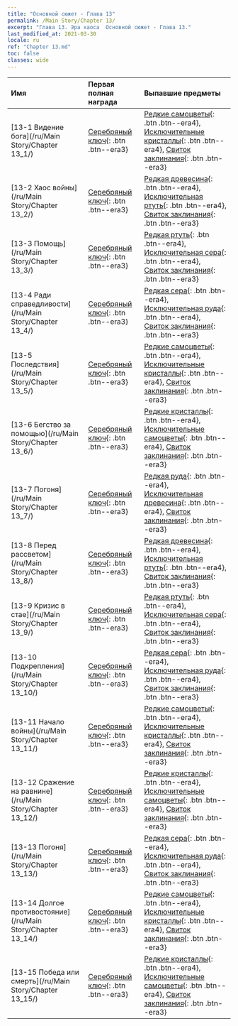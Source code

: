 ```yaml
---
title: "Основной сюжет - Глава 13"
permalink: /Main Story/Chapter 13/
excerpt: "Глава 13. Эра хаоса  Основной сюжет - Глава 13."
last_modified_at: 2021-03-30
locale: ru
ref: "Chapter 13.md"
toc: false
classes: wide
---
```


  | Имя |  Первая полная награда | Выпавшие предметы |
  |:------------|:------------|:------------| 
  | [13-1 Видение бога](/ru/Main Story/Chapter 13_1/) | [Серебряный ключ](/ru/Items/con_693/){: .btn .btn--era3} | [Редкие самоцветы](/ru/Items/mat_44/){: .btn .btn--era4}, [Исключительные кристаллы](/ru/Items/mat_38/){: .btn .btn--era4}, [Свиток заклинания](/ru/Items/con_694/){: .btn .btn--era3} |
  | [13-2 Хаос войны](/ru/Main Story/Chapter 13_2/) | [Серебряный ключ](/ru/Items/con_693/){: .btn .btn--era3} | [Редкая древесина](/ru/Items/mat_41/){: .btn .btn--era4}, [Исключительная ртуть](/ru/Items/mat_35/){: .btn .btn--era4}, [Свиток заклинания](/ru/Items/con_694/){: .btn .btn--era3} |
  | [13-3 Помощь](/ru/Main Story/Chapter 13_3/) | [Серебряный ключ](/ru/Items/con_693/){: .btn .btn--era3} | [Редкая ртуть](/ru/Items/mat_42/){: .btn .btn--era4}, [Исключительная сера](/ru/Items/mat_36/){: .btn .btn--era4}, [Свиток заклинания](/ru/Items/con_694/){: .btn .btn--era3} |
  | [13-4 Ради справедливости](/ru/Main Story/Chapter 13_4/) | [Серебряный ключ](/ru/Items/con_693/){: .btn .btn--era3} | [Редкая сера](/ru/Items/mat_43/){: .btn .btn--era4}, [Исключительная руда](/ru/Items/mat_33/){: .btn .btn--era4}, [Свиток заклинания](/ru/Items/con_694/){: .btn .btn--era3} |
  | [13-5 Последствия](/ru/Main Story/Chapter 13_5/) | [Серебряный ключ](/ru/Items/con_693/){: .btn .btn--era3} | [Редкие самоцветы](/ru/Items/mat_44/){: .btn .btn--era4}, [Исключительные кристаллы](/ru/Items/mat_38/){: .btn .btn--era4}, [Свиток заклинания](/ru/Items/con_694/){: .btn .btn--era3} |
  | [13-6 Бегство за помощью](/ru/Main Story/Chapter 13_6/) | [Серебряный ключ](/ru/Items/con_693/){: .btn .btn--era3} | [Редкие кристаллы](/ru/Items/mat_45/){: .btn .btn--era4}, [Исключительные самоцветы](/ru/Items/mat_37/){: .btn .btn--era4}, [Свиток заклинания](/ru/Items/con_694/){: .btn .btn--era3} |
  | [13-7 Погоня](/ru/Main Story/Chapter 13_7/) | [Серебряный ключ](/ru/Items/con_693/){: .btn .btn--era3} | [Редкая руда](/ru/Items/mat_40/){: .btn .btn--era4}, [Исключительная древесина](/ru/Items/mat_34/){: .btn .btn--era4}, [Свиток заклинания](/ru/Items/con_694/){: .btn .btn--era3} |
  | [13-8 Перед рассветом](/ru/Main Story/Chapter 13_8/) | [Серебряный ключ](/ru/Items/con_693/){: .btn .btn--era3} | [Редкая древесина](/ru/Items/mat_41/){: .btn .btn--era4}, [Исключительная ртуть](/ru/Items/mat_35/){: .btn .btn--era4}, [Свиток заклинания](/ru/Items/con_694/){: .btn .btn--era3} |
  | [13-9 Кризис в стае](/ru/Main Story/Chapter 13_9/) | [Серебряный ключ](/ru/Items/con_693/){: .btn .btn--era3} | [Редкая ртуть](/ru/Items/mat_42/){: .btn .btn--era4}, [Исключительная сера](/ru/Items/mat_36/){: .btn .btn--era4}, [Свиток заклинания](/ru/Items/con_694/){: .btn .btn--era3} |
  | [13-10 Подкрепления](/ru/Main Story/Chapter 13_10/) | [Серебряный ключ](/ru/Items/con_693/){: .btn .btn--era3} | [Редкая сера](/ru/Items/mat_43/){: .btn .btn--era4}, [Исключительная руда](/ru/Items/mat_33/){: .btn .btn--era4}, [Свиток заклинания](/ru/Items/con_694/){: .btn .btn--era3} |
  | [13-11 Начало войны](/ru/Main Story/Chapter 13_11/) | [Серебряный ключ](/ru/Items/con_693/){: .btn .btn--era3} | [Редкие самоцветы](/ru/Items/mat_44/){: .btn .btn--era4}, [Исключительные кристаллы](/ru/Items/mat_38/){: .btn .btn--era4}, [Свиток заклинания](/ru/Items/con_694/){: .btn .btn--era3} |
  | [13-12 Сражение на равнине](/ru/Main Story/Chapter 13_12/) | [Серебряный ключ](/ru/Items/con_693/){: .btn .btn--era3} | [Редкие кристаллы](/ru/Items/mat_45/){: .btn .btn--era4}, [Исключительные самоцветы](/ru/Items/mat_37/){: .btn .btn--era4}, [Свиток заклинания](/ru/Items/con_694/){: .btn .btn--era3} |
  | [13-13 Погоня](/ru/Main Story/Chapter 13_13/) | [Серебряный ключ](/ru/Items/con_693/){: .btn .btn--era3} | [Редкая сера](/ru/Items/mat_43/){: .btn .btn--era4}, [Исключительная руда](/ru/Items/mat_33/){: .btn .btn--era4}, [Свиток заклинания](/ru/Items/con_694/){: .btn .btn--era3} |
  | [13-14 Долгое противостояние](/ru/Main Story/Chapter 13_14/) | [Серебряный ключ](/ru/Items/con_693/){: .btn .btn--era3} | [Редкие самоцветы](/ru/Items/mat_44/){: .btn .btn--era4}, [Исключительные кристаллы](/ru/Items/mat_38/){: .btn .btn--era4}, [Свиток заклинания](/ru/Items/con_694/){: .btn .btn--era3} |
  | [13-15 Победа или смерть](/ru/Main Story/Chapter 13_15/) | [Серебряный ключ](/ru/Items/con_693/){: .btn .btn--era3} | [Редкие кристаллы](/ru/Items/mat_45/){: .btn .btn--era4}, [Исключительные самоцветы](/ru/Items/mat_37/){: .btn .btn--era4}, [Свиток заклинания](/ru/Items/con_694/){: .btn .btn--era3} |
